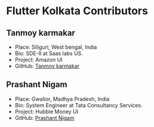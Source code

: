 # Flutter Kolkata Contributors

## Tanmoy karmakar

- Place: Siliguri, West bengal, India
- Bio: SDE-II at Saas labs US.
- Project: Amazon UI
- GitHub: [Tanmoy karmakar](https://github.com/tanmoy27112000)


## Prashant Nigam

- Place: Gwalior, Madhya Pradesh, India
- Bio: System Engineer at Tata Consultancy Services.
- Project: Hubble Money UI
- GitHub: [Prashant Nigam](https://github.com/Prashant4900)
